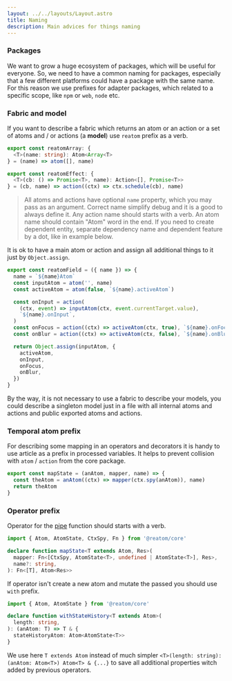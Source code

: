 ```yaml
---
layout: ../../layouts/Layout.astro
title: Naming
description: Main advices for things naming
---
```


### Packages

We want to grow a huge ecosystem of packages, which will be useful for everyone. So, we need to have a common naming for packages, especially that a few different platforms could have a package with the same name. For this reason we use prefixes for adapter packages, which related to a specific scope, like `npm` or `web`, `node` etc.

### Fabric and model

If you want to describe a fabric which returns an atom or an action or a set of atoms and / or actions (a **model**) use `reatom` prefix as a verb.

```ts
export const reatomArray: {
  <T>(name: string): Atom<Array<T>
} = (name) => atom([], name)

export const reatomEffect: {
  <T>(cb: () => Promise<T>, name): Action<[], Promise<T>>
} = (cb, name) => action((ctx) => ctx.schedule(cb), name)
```

> All atoms and actions have optional `name` property, which you may pass as an argument. Correct name simplify debug and it is a good to always define it. Any action name should starts with a verb. An atom name should contain "Atom" word in the end. If you need to create dependent entity, separate dependency name and dependent feature by a dot, like in example below.

It is ok to have a main atom or action and assign all additional things to it just by `Object.assign`.

```ts
export const reatomField = ({ name }) => {
  name = `${name}Atom`
  const inputAtom = atom('', name)
  const activeAtom = atom(false, `${name}.activeAtom`)

  const onInput = action(
    (ctx, event) => inputAtom(ctx, event.currentTarget.value),
    `${name}.onInput`,
  )
  const onFocus = action((ctx) => activeAtom(ctx, true), `${name}.onFocus`)
  const onBlur = action((ctx) => activeAtom(ctx, false), `${name}.onBlur`)

  return Object.assign(inputAtom, {
    activeAtom,
    onInput,
    onFocus,
    onBlur,
  })
}
```

By the way, it is not necessary to use a fabric to describe your models, you could describe a singleton model just in a file with all internal atoms and actions and public exported atoms and actions.

### Temporal atom prefix

For describing some mapping in an operators and decorators it is handy to use article as a prefix in processed variables. It helps to prevent collision with `atom` / `action` from the core package.

```ts
export const mapState = (anAtom, mapper, name) => {
  const theAtom = anAtom((ctx) => mapper(ctx.spy(anAtom)), name)
  return theAtom
}
```

### Operator prefix

Operator for the [pipe](/core#atompipe-api) function should starts with a verb.

```ts
import { Atom, AtomState, CtxSpy, Fn } from '@reatom/core'

declare function mapState<T extends Atom, Res>(
  mapper: Fn<[CtxSpy, AtomState<T>, undefined | AtomState<T>], Res>,
  name?: string,
): Fn<[T], Atom<Res>>
```

If operator isn't create a new atom and mutate the passed you should use `with` prefix.

```ts
import { Atom, AtomState } from '@reatom/core'

declare function withStateHistory<T extends Atom>(
  length: string,
): (anAtom: T) => T & {
  stateHistoryAtom: Atom<AtomState<T>>
}
```

We use here `T extends Atom` instead of much simpler `<T>(length: string): (anAtom: Atom<T>) Atom<T> & {...}` to save all additional properties witch added by previous operators.
